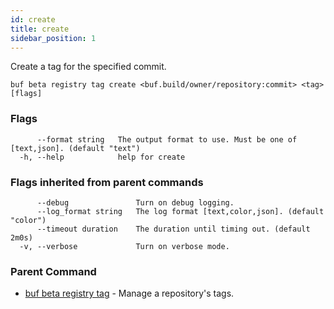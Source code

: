 ```yaml
---
id: create
title: create
sidebar_position: 1
---
```

Create a tag for the specified commit.

```
buf beta registry tag create <buf.build/owner/repository:commit> <tag> [flags]
```

### Flags

```
      --format string   The output format to use. Must be one of [text,json]. (default "text")
  -h, --help            help for create
```

### Flags inherited from parent commands

```
      --debug               Turn on debug logging.
      --log_format string   The log format [text,color,json]. (default "color")
      --timeout duration    The duration until timing out. (default 2m0s)
  -v, --verbose             Turn on verbose mode.
```

### Parent Command

* [buf beta registry tag](index.md)	 - Manage a repository's tags.
